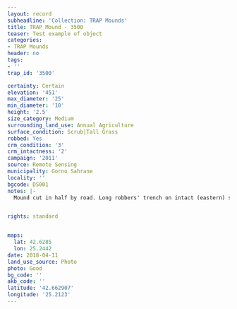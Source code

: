 ```yaml
---
layout: record
subheadline: 'Collection: TRAP Mounds'
title: TRAP Mound - 3500
teaser: Test example of object
categories:
- TRAP Mounds
header: no
tags:
- ''
trap_id: '3500'

certainty: Certain
elevation: '451'
max_diameter: '25'
min_diameter: '10'
height: '2.5'
size_category: Medium
surrounding_land_use: Annual Agriculture
surface_condition: Scrub|Tall Grass
robbed: Yes
crm_condition: '3'
crm_intactness: '2'
campaign: '2011'
source: Remote Sensing
municipality: Gorno Sahrane
locality: ''
bgcode: DS001
notes: |-
  Mound cut in half by road. Long robbers' trench on intact (eastern) side of mound, but overgrown with brambles (hard to accurately determine dimesions/take photos).


rights: standard


maps:
  lat: 42.6285
  lon: 25.2442
date: 2018-04-11
land_use_source: Photo
photo: Good
bg_code: ''
akb_code: ''
latitude: '42.662907'
longitude: '25.2123'
---
```


